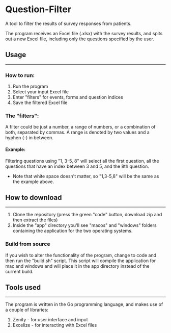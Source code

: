 # Question-Filter
A tool to filter the results of survey responses from patients.

The program receives an Excel file (.xlsx) with the survey results, and spits out a new Excel file, including only the questions specified by the user.

## Usage
---
### How to run:
1. Run the program
2. Select your input Excel file
3. Enter "filters" for events, forms and question indices
4. Save the filtered Excel file

### The "filters":
A filter could be just a number, a range of numbers, or a combination of both, separated by commas.
A range is denoted by two values and a hyphen (-) in between.
#### Example:
Filtering questions using "1, 3-5, 8" will select all the first question, all the questions that have an index between 3 and 5, and the 8th question. <br/>
* Note that white space doesn't matter, so "1,3-5,8" will be the same as the example above.


## How to download
---
1. Clone the repository (press the green "code" button, download zip and then extract the files)
2. Inside the "app" directory you'll see "macos" and "windows" folders containing the application for the two operating systems.

### Build from source
If you wish to alter the functionality of the program, change to code and then run the "build.sh" script. This script will compile the application for mac and windows and will place it in the app directory instead of the current build.

## Tools used
---
The program is written in the Go programming language, and makes use of a couple of libraries:
1. Zenity - for user interface and input
2. Excelize - for interacting with Excel files